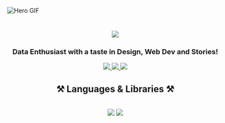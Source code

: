 <!-- Hero Image -->
![Hero GIF](https://github.com/manjit-baishya-datascience/manjit-baishya-datascience/assets/127611924/872b2c32-aa8e-42e4-85aa-fa82ea320af5)

<!-- Greeting Message -->
<h1 align="center">
    <img src="https://readme-typing-svg.herokuapp.com/?font=Montserrat&weight=600&size=35&center=true&vCenter=true&width=500&height=70&duration=3500&lines=Hello!+👋;+I'm+Manjit!;+Welcome+to+my+profile.🙏" />
</h1>

<!-- Subtitle -->
<h3 align="center">Data Enthusiast with a taste in Design, Web Dev and Stories!</h3>

<!-- Social Profiles -->
<div align="center"> 
  <a href="mailto:manjitbaishya01@gmail.com">
    <img src=https://img.shields.io/badge/Gmail-D14836?style=for-the-badge&logo=gmail&logoColor=white target="_blank"/>
  </a>
  <a href="https://www.linkedin.com/in/reach-manjit-here" target="_blank">
    <img src="https://img.shields.io/badge/LinkedIn-0077B5?style=for-the-badge&logo=linkedin&logoColor=white" target="_blank" />
  </a>
  <a href="https://manjit-baishya-2023" target="_blank">
     <img src=https://img.shields.io/badge/Medium-12100E?style=for-the-badge&logo=medium&logoColor=white target="_blank" /> 
  </a>
</div>

<!-- Languages and Libraries -->
<h2 align="center">⚒️ Languages & Libraries ⚒️</h2>
<br/>
<div align="center">
    <img src="https://skillicons.dev/icons?i=python,r,mysql" />
    <img src="https://skillicons.dev/icons?i=pytorch,tensorflow" /><br>
</div>
